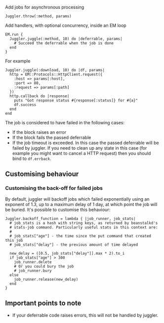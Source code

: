 Add jobs for asynchronous processing

    Juggler.throw(:method, params)

Add handlers, with optional concurrency, inside an EM loop

    EM.run {
      Juggler.juggle(:method, 10) do |deferrable, params|
        # Succeed the deferrable when the job is done
      end
    }

For example

    Juggler.juggle(:download, 10) do |df, params|
      http = EM::Protocols::HttpClient.request({
        :host => params[:host], 
        :port => 80, 
        :request => params[:path]
      })
      http.callback do |response|
        puts "Got response status #{response[:status]} for #{a}"
        df.success
      end
    end

The job is considered to have failed in the following cases:

* If the block raises an error
* If the block fails the passed deferrable
* If the job timeout is exceeded. In this case the passed deferrable will be failed by juggler. If you need to clean up any state in this case (for example you might want to cancel a HTTP request) then you should bind to `df.errback`.

## Customising behaviour

### Customising the back-off for failed jobs

By default, juggler will backoff jobs which failed exponentially using an exponent of 1.3, up to a maximum delay of 1 day, at which point the job will be buried. It's possible to customise this behaviour:

    Juggler.backoff_function = lambda { |job_runner, job_stats|
      # job_stats is a hash with string keys, as returned by beanstalkd's
      # stats-job command. Particularly useful stats in this context are:
      #
      # job_stats["age"] - the time since the put command that created this job
      # job_stats["delay"] - the previous amount of time delayed

      new_delay = ([0.5, job_stats["delay"]].max * 2).to_i
      if job_stats["age"] > 300
        job_runner.delete
        # Or you could bury the job
        # job_runner.bury
      else
        job_runner.release(new_delay)
      end
    }

## Important points to note

* If your deferrable code raises errors, this will not be handled by juggler.
